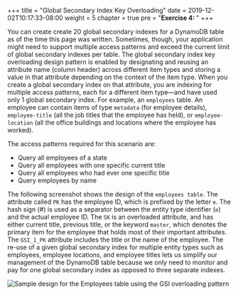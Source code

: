 +++
title = "Global Secondary Index Key Overloading"
date = 2019-12-02T10:17:33-08:00
weight = 5
chapter = true
pre = "<b>Exercise 4: </b>"
+++


You can create create 20 global secondary indexes for a DynamoDB table as of the time this page was written. Sometimes, though, your application might need to support multiple access patterns and exceed the current limit of global secondary indexes per table. The global secondary index key overloading design pattern is enabled by designating and reusing an attribute name (column header) across different item types and storing a value in that attribute depending on the context of the item type. When you create a global secondary index on that attribute, you are indexing for multiple access patterns, each for a different item type—and have used only 1 global secondary index. For example, an `employees` table. An employee can contain items of type `metadata` (for employee details), `employee-title` (all the job titles that the employee has held), or `employee-location` (all the office buildings and locations where the employee has worked).

The access patterns required for this scenario are:

- Query all employees of a state
- Query all employees with one specific current title
- Query all employees who had ever one specific title
- Query employees by name

The following screenshot shows the design of the `employees table`. The attribute called `PK` has the employee ID, which is prefixed by the letter `e`. The hash sign (#) is used as a separator between the entity type identifier (`e`) and the actual employee ID. The `SK` is  an overloaded attribute, and has either current title, previous title, or the keyword `master`, which denotes the primary item for the employee that holds most of their important attributes. The `GSI_1_PK` attribute includes the title or the name of the employee. The re-use of a given global secondary index for multiple entity types such as employees, employee locations, and employee titles lets us simplify our management of the DynamoDB table because we only need to monitor and pay for one global secondary index as opposed to three separate indexes.


![Sample design for the Employees table using the GSI overloading pattern](/images/awsconsole4.png)
